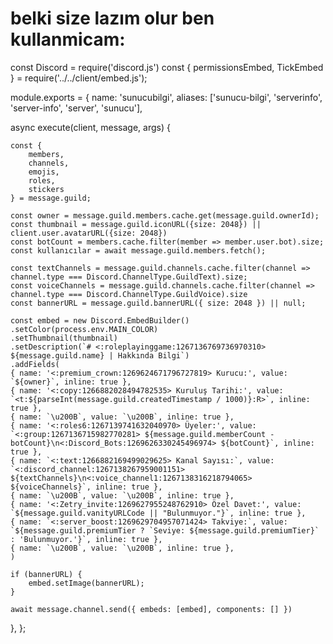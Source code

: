 # belki size lazım olur ben kullanmicam:

const Discord = require('discord.js')
const { permissionsEmbed, TickEmbed } = require('../../client/embed.js');

module.exports = {
name: 'sunucubilgi',
aliases: ['sunucu-bilgi', 'serverinfo', 'server-info', 'server', 'sunucu'],

async execute(client, message, args) {

    const {
        members,
        channels,
        emojis,
        roles,
        stickers
    } = message.guild;
    
    const owner = message.guild.members.cache.get(message.guild.ownerId);
    const thumbnail = message.guild.iconURL({size: 2048}) || client.user.avatarURL({size: 2048})
    const botCount = members.cache.filter(member => member.user.bot).size;
    const kullanıcılar = await message.guild.members.fetch();

    const textChannels = message.guild.channels.cache.filter(channel => channel.type === Discord.ChannelType.GuildText).size;
    const voiceChannels = message.guild.channels.cache.filter(channel => channel.type === Discord.ChannelType.GuildVoice).size
    const bannerURL = message.guild.bannerURL({ size: 2048 }) || null;
    
    const embed = new Discord.EmbedBuilder()
    .setColor(process.env.MAIN_COLOR)
    .setThumbnail(thumbnail)
    .setDescription(`# <:roleplayinggame:1267136769736970310> ${message.guild.name} | Hakkında Bilgi`)
    .addFields(
    { name: '<:premium_crown:1269624671796727819> Kurucu:', value: `${owner}`, inline: true },
    { name: '<:copy:1266882028494782535> Kuruluş Tarihi:', value: `<t:${parseInt(message.guild.createdTimestamp / 1000)}:R>`, inline: true },
    { name: `\u200B`, value: `\u200B`, inline: true },
    { name: '<:roles6:1267139741632040970> Üyeler:', value: `<:group:1267136715982770281> ${message.guild.memberCount - botCount}\n<:Discord_Bots:1269626330245496974> ${botCount}`, inline: true },
    { name: `<:text:1266882169499029625> Kanal Sayısı:`, value: `<:discord_channel:1267138267959001151> ${textChannels}\n<:voice_channel1:1267138316218794065> ${voiceChannels}`, inline: true },
    { name: `\u200B`, value: `\u200B`, inline: true },
    { name: '<:Zetry_invite:1269627955248762910> Özel Davet:', value: `${message.guild.vanityURLCode || "Bulunmuyor."}`, inline: true },
    { name: `<:server_boost:1269629704957071424> Takviye:`, value: `${message.guild.premiumTier ? `Seviye: ${message.guild.premiumTier}` : 'Bulunmuyor.'}`, inline: true },
    { name: `\u200B`, value: `\u200B`, inline: true },
    )

    if (bannerURL) {
        embed.setImage(bannerURL);
    }

    await message.channel.send({ embeds: [embed], components: [] })

},
};
